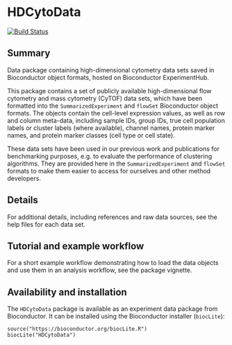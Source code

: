 # HDCytoData

[![Build Status](https://travis-ci.org/lmweber/HDCytoData.svg?branch=master)](https://travis-ci.org/lmweber/HDCytoData)


## Summary

Data package containing high-dimensional cytometry data sets saved in Bioconductor object formats, hosted on Bioconductor ExperimentHub.

This package contains a set of publicly available high-dimensional flow cytometry and mass cytometry (CyTOF) data sets, which have been formatted into the `SummarizedExperiment` and `flowSet` Bioconductor object formats. The objects contain the cell-level expression values, as well as row and column meta-data, including sample IDs, group IDs, true cell population labels or cluster labels (where available), channel names, protein marker names, and protein marker classes (cell type or cell state).

These data sets have been used in our previous work and publications for benchmarking purposes, e.g. to evaluate the performance of clustering algorithms. They are provided here in the `SummarizedExperiment` and `flowSet` formats to make them easier to access for ourselves and other method developers.


## Details

For additional details, including references and raw data sources, see the help files for each data set.


## Tutorial and example workflow

For a short example workflow demonstrating how to load the data objects and use them in an analysis workflow, see the package vignette.


## Availability and installation

The `HDCytoData` package is available as an experiment data package from Bioconductor. It can be installed using the Bioconductor installer (`biocLite`):

```{r}
source("https://bioconductor.org/biocLite.R")
biocLite("HDCytoData")
```


